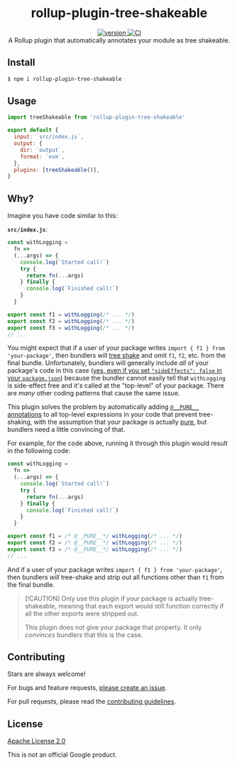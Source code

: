 <h1 align="center">
  rollup-plugin-tree-shakeable
</h1>

<div align="center">
  <a href="https://npmjs.org/package/rollup-plugin-tree-shakeable">
    <img src="https://badgen.net/npm/v/rollup-plugin-tree-shakeable" alt="version" />
  </a>
  <a href="https://github.com/TomerAberbach/rollup-plugin-tree-shakeable/actions">
    <img src="https://github.com/TomerAberbach/rollup-plugin-tree-shakeable/workflows/CI/badge.svg" alt="CI" />
  </a>
</div>

<div align="center">
  A Rollup plugin that automatically annotates your module as tree shakeable.
</div>

## Install

```sh
$ npm i rollup-plugin-tree-shakeable
```

## Usage

```js
import treeShakeable from 'rollup-plugin-tree-shakeable'

export default {
  input: `src/index.js`,
  output: {
    dir: `output`,
    format: `esm`,
  },
  plugins: [treeShakeable()],
}
```

## Why?

Imagine you have code similar to this:

**`src/index.js`**:

<!-- eslint-disable no-inline-comments -->

```js
const withLogging =
  fn =>
  (...args) => {
    console.log(`Started call!`)
    try {
      return fn(...args)
    } finally {
      console.log(`Finished call!`)
    }
  }

export const f1 = withLogging(/* ... */)
export const f2 = withLogging(/* ... */)
export const f3 = withLogging(/* ... */)
// ...
```

You might expect that if a user of your package writes
`import { f1 } from 'your-package'`, then bundlers will
[tree shake](https://developer.mozilla.org/en-US/docs/Glossary/Tree_shaking) and
omit `f1`, `f2`, etc. from the final bundle. Unfortunately, bundlers will
generally include _all_ of your package's code in this case
([yes, even if you set `"sideEffects": false` in your `package.json`](https://github.com/evanw/esbuild/issues/1241))
because the bundler cannot easily tell that `withLogging` is side-effect free
and it's called at the "top-level" of your package. There are _many_ other
coding patterns that cause the same issue.

This plugin solves the problem by automatically adding
[`@__PURE__` annotations](https://esbuild.github.io/api/#pure) to all top-level
expressions in your code that prevent tree-shaking, with the assumption that
your package is actually [pure](https://en.wikipedia.org/wiki/Pure_function),
but bundlers need a little convincing of that.

For example, for the code above, running it through this plugin would result in
the following code:

<!-- eslint-disable no-inline-comments -->

```js
const withLogging =
  fn =>
  (...args) => {
    console.log(`Started call!`)
    try {
      return fn(...args)
    } finally {
      console.log(`Finished call!`)
    }
  }

export const f1 = /* @__PURE__*/ withLogging(/* ... */)
export const f2 = /* @__PURE__*/ withLogging(/* ... */)
export const f3 = /* @__PURE__*/ withLogging(/* ... */)
// ...
```

And if a user of your package writes `import { f1 } from 'your-package'`, then
bundlers _will_ tree-shake and strip out all functions other than `f1` from the
final bundle.

> [!CAUTION] Only use this plugin if your package is actually tree-shakeable,
> meaning that each export would still function correctly if all the other
> exports were stripped out.
>
> This plugin does not give your package that property. It only _convinces_
> bundlers that this is the case.

## Contributing

Stars are always welcome!

For bugs and feature requests,
[please create an issue](https://github.com/TomerAberbach/rollup-plugin-tree-shakeable/issues/new).

For pull requests, please read the
[contributing guidelines](https://github.com/TomerAberbach/rollup-plugin-tree-shakeable/blob/main/contributing.md).

## License

[Apache License 2.0](https://github.com/TomerAberbach/rollup-plugin-tree-shakeable/blob/main/license)

This is not an official Google product.
